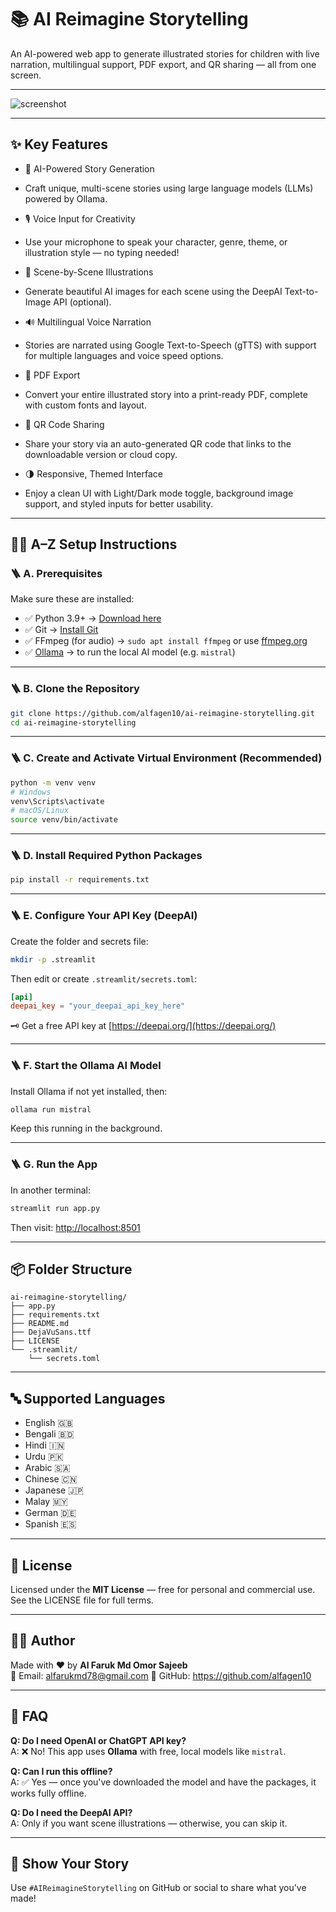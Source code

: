 # 📚 AI Reimagine Storytelling

An AI-powered web app to generate illustrated stories for children with live narration, multilingual support, PDF export, and QR sharing — all from one screen.

---

![screenshot](https://via.placeholder.com/1200x600?text=AI+Reimagine+Storytelling+App+Preview)

---

## ✨ Key Features

- 🧠 AI-Powered Story Generation
- Craft unique, multi-scene stories using large language models (LLMs) powered by Ollama.

- 🎙️ Voice Input for Creativity
- Use your microphone to speak your character, genre, theme, or illustration style — no typing needed!

- 🎨 Scene-by-Scene Illustrations
- Generate beautiful AI images for each scene using the DeepAI Text-to-Image API (optional).

- 🔊 Multilingual Voice Narration
- Stories are narrated using Google Text-to-Speech (gTTS) with support for multiple languages and voice speed options.

- 📄 PDF Export
- Convert your entire illustrated story into a print-ready PDF, complete with custom fonts and layout.

- 📲 QR Code Sharing
- Share your story via an auto-generated QR code that links to the downloadable version or cloud copy.

- 🌗 Responsive, Themed Interface
- Enjoy a clean UI with Light/Dark mode toggle, background image support, and styled inputs for better usability.

---

## 🧑‍💻 A–Z Setup Instructions

### 🪜 A. Prerequisites

Make sure these are installed:
- ✅ Python 3.9+ → [Download here](https://www.python.org/downloads/)
- ✅ Git → [Install Git](https://git-scm.com/)
- ✅ FFmpeg (for audio) → `sudo apt install ffmpeg` or use [ffmpeg.org](https://ffmpeg.org/)
- ✅ [Ollama](https://ollama.com/) → to run the local AI model (e.g. `mistral`)

---

### 🪜 B. Clone the Repository

```bash
git clone https://github.com/alfagen10/ai-reimagine-storytelling.git
cd ai-reimagine-storytelling
```

---

### 🪜 C. Create and Activate Virtual Environment (Recommended)

```bash
python -m venv venv
# Windows
venv\Scripts\activate
# macOS/Linux
source venv/bin/activate
```

---

### 🪜 D. Install Required Python Packages

```bash
pip install -r requirements.txt
```

---

### 🪜 E. Configure Your API Key (DeepAI)

Create the folder and secrets file:
```bash
mkdir -p .streamlit
```

Then edit or create `.streamlit/secrets.toml`:

```toml
[api]
deepai_key = "your_deepai_api_key_here"
```

🗝️ Get a free API key at [https://deepai.org/](https://deepai.org/)

---

### 🪜 F. Start the Ollama AI Model

Install Ollama if not yet installed, then:

```bash
ollama run mistral
```

Keep this running in the background.

---

### 🪜 G. Run the App

In another terminal:

```bash
streamlit run app.py
```

Then visit: [http://localhost:8501](http://localhost:8501)

---

## 📦 Folder Structure

```
ai-reimagine-storytelling/
├── app.py
├── requirements.txt
├── README.md
├── DejaVuSans.ttf
├── LICENSE
└── .streamlit/
    └── secrets.toml
```

---

## 🔤 Supported Languages

- English 🇬🇧
- Bengali 🇧🇩
- Hindi 🇮🇳
- Urdu 🇵🇰
- Arabic 🇸🇦
- Chinese 🇨🇳
- Japanese 🇯🇵
- Malay 🇲🇾
- German 🇩🇪
- Spanish 🇪🇸

---

## 📄 License

Licensed under the **MIT License** — free for personal and commercial use.
See the LICENSE file for full terms.

---

## 👨‍🎨 Author

Made with ❤️ by **Al Faruk Md Omor Sajeeb**  
📧 Email: alfarukmd78@gmail.com
🔗 GitHub: https://github.com/alfagen10


---

## 🙋 FAQ

**Q: Do I need OpenAI or ChatGPT API key?**  
A: ❌ No! This app uses **Ollama** with free, local models like `mistral`.

**Q: Can I run this offline?**  
A: ✅ Yes — once you've downloaded the model and have the packages, it works fully offline.

**Q: Do I need the DeepAI API?**  
A: Only if you want scene illustrations — otherwise, you can skip it.

---

## 🌟 Show Your Story

Use `#AIReimagineStorytelling` on GitHub or social to share what you've made!

